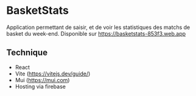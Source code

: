 # BasketStats

Application permettant de saisir, et de voir les statistiques des matchs de basket du week-end.
Disponible sur https://basketstats-853f3.web.app

## Technique

- React
- Vite (https://vitejs.dev/guide/)
- Mui (https://mui.com)
- Hosting via firebase
